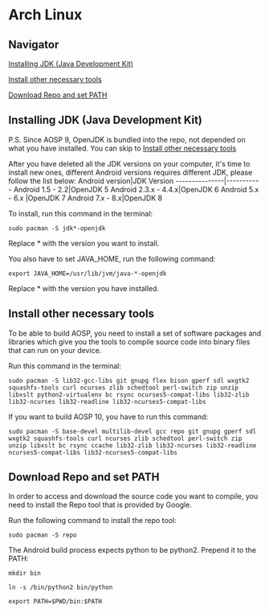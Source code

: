 Arch Linux
==========

Navigator
---------
[Installing JDK (Java Development Kit)](#installing-jdk-java-development-kit)

[Install other necessary tools](#install-other-necessary-tools)

[Download Repo and set PATH](#download-repo-and-set-path)


Installing JDK (Java Development Kit)
-------------------------------------
P.S. Since AOSP 9, OpenJDK is bundled into the repo, not depended on what you have installed. You can skip to [Install other necessary tools](#install-other-necessary-tools)

After you have deleted all the JDK versions on your computer, it's time to install new ones, different Android versions requires different JDK, please follow the list below:
Android version|JDK Version
---------------|-----------
Android 1.5 - 2.2|OpenJDK 5
Android 2.3.x - 4.4.x|OpenJDK 6
Android 5.x - 6.x |OpenJDK 7
Android 7.x - 8.x|OpenJDK 8

To install, run this command in the terminal:

`sudo pacman -S jdk*-openjdk`

Replace * with the version you want to install.

You also have to set JAVA_HOME, run the following command:

`export JAVA_HOME=/usr/lib/jvm/java-*-openjdk`

Replace * with the version you have installed.

Install other necessary tools
-----------------------------
To be able to build AOSP, you need to install a set of software packages and libraries which give you the tools to compile source code into binary files that can run on your device.

Run this command in the terminal:

`sudo pacman -S lib32-gcc-libs git gnupg flex bison gperf sdl wxgtk2 squashfs-tools curl ncurses zlib schedtool perl-switch zip unzip libxslt python2-virtualenv bc rsync ncurses5-compat-libs lib32-zlib lib32-ncurses lib32-readline lib32-ncurses5-compat-libs`

If you want to build AOSP 10, you have to run this command:

`sudo pacman -S base-devel multilib-devel gcc repo git gnupg gperf sdl wxgtk2 squashfs-tools curl ncurses zlib schedtool perl-switch zip unzip libxslt bc rsync ccache lib32-zlib lib32-ncurses lib32-readline ncurses5-compat-libs lib32-ncurses5-compat-libs`

Download Repo and set PATH
--------------------------
In order to access and download the source code you want to compile, you need to install the Repo tool that is provided by Google.

Run the following command to install the repo tool:

`sudo pacman -S repo`

The Android build process expects python to be python2. Prepend it to the PATH: 

`mkdir bin`

`ln -s /bin/python2 bin/python`

`export PATH=$PWD/bin:$PATH`
